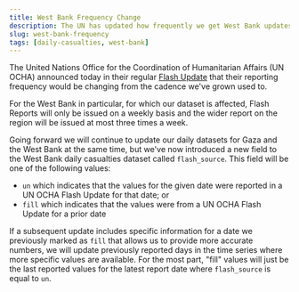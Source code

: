 ```yaml
---
title: West Bank Frequency Change
description: The UN has updated how frequently we get West Bank updates
slug: west-bank-frequency
tags: [daily-casualties, west-bank]
---
```


The United Nations Office for the Coordination of Humanitarian Affairs (UN OCHA) announced today in their regular [Flash Update](https://www.ochaopt.org/content/hostilities-gaza-strip-and-israel-flash-update-146) that their reporting frequency would be changing from the cadence we've grown used to.

For the West Bank in particular, for which our dataset is affected, Flash Reports will only be issued on a weekly basis and the wider report on the region will be issued at most three times a week.

Going forward we will continue to update our daily datasets for Gaza and the West Bank at the same time, but we've now introduced a new field to the West Bank daily casualties dataset called `flash_source`. This field will be one of the following values:

- `un` which indicates that the values for the given date were reported in a UN OCHA Flash Update for that date; or
- `fill` which indicates that the values were from a UN OCHA Flash Update for a prior date

If a subsequent update includes specific information for a date we previously marked as `fill` that allows us to provide more accurate numbers, we will update previously reported days in the time series where more specific values are available. For the most part, "fill" values will just be the last reported values for the latest report date where `flash_source` is equal to `un`.
